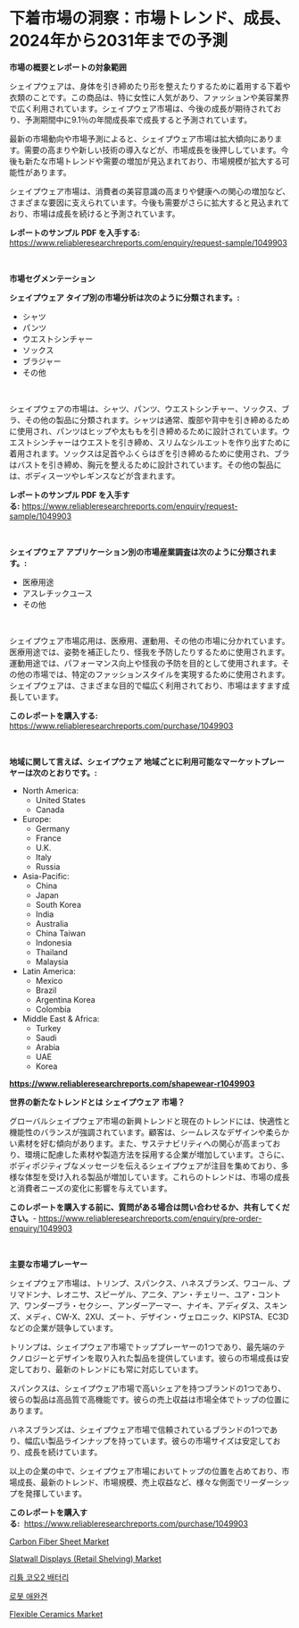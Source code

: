 <p><h1>下着市場の洞察：市場トレンド、成長、2024年から2031年までの予測</h1></p><p><strong>市場の概要とレポートの対象範囲</strong></p>
<p><p>シェイプウェアは、身体を引き締めたり形を整えたりするために着用する下着や衣類のことです。この商品は、特に女性に人気があり、ファッションや美容業界で広く利用されています。シェイプウェア市場は、今後の成長が期待されており、予測期間中に9.1％の年間成長率で成長すると予測されています。</p><p>最新の市場動向や市場予測によると、シェイプウェア市場は拡大傾向にあります。需要の高まりや新しい技術の導入などが、市場成長を後押ししています。今後も新たな市場トレンドや需要の増加が見込まれており、市場規模が拡大する可能性があります。</p><p>シェイプウェア市場は、消費者の美容意識の高まりや健康への関心の増加など、さまざまな要因に支えられています。今後も需要がさらに拡大すると見込まれており、市場は成長を続けると予測されています。</p></p>
<p><strong>レポートのサンプル PDF を入手する:</strong> <a href="https://www.reliableresearchreports.com/enquiry/request-sample/1049903">https://www.reliableresearchreports.com/enquiry/request-sample/1049903</a></p>
<p>&nbsp;</p>
<p><strong>市場セグメンテーション</strong></p>
<p><strong>シェイプウェア タイプ別の市場分析は次のように分類されます。:</strong></p>
<p><ul><li>シャツ</li><li>パンツ</li><li>ウエストシンチャー</li><li>ソックス</li><li>ブラジャー</li><li>その他</li></ul></p>
<p>&nbsp;</p>
<p><p>シェイプウェアの市場は、シャツ、パンツ、ウエストシンチャー、ソックス、ブラ、その他の製品に分類されます。シャツは通常、腹部や背中を引き締めるために使用され、パンツはヒップや太ももを引き締めるために設計されています。ウエストシンチャーはウエストを引き締め、スリムなシルエットを作り出すために着用されます。ソックスは足首やふくらはぎを引き締めるために使用され、ブラはバストを引き締め、胸元を整えるために設計されています。その他の製品には、ボディスーツやレギンスなどが含まれます。</p></p>
<p><strong>レポートのサンプル PDF を入手する:</strong>&nbsp;<a href="https://www.reliableresearchreports.com/enquiry/request-sample/1049903">https://www.reliableresearchreports.com/enquiry/request-sample/1049903</a></p>
<p>&nbsp;</p>
<p><strong> シェイプウェア アプリケーション別の市場産業調査は次のように分類されます。:</strong></p>
<p><ul><li>医療用途</li><li>アスレチックユース</li><li>その他</li></ul></p>
<p>&nbsp;</p>
<p><p>シェイプウェア市場応用は、医療用、運動用、その他の市場に分かれています。 医療用途では、姿勢を補正したり、怪我を予防したりするために使用されます。運動用途では、パフォーマンス向上や怪我の予防を目的として使用されます。その他の市場では、特定のファッションスタイルを実現するために使用されます。シェイプウェアは、さまざまな目的で幅広く利用されており、市場はますます成長しています。</p></p>
<p><strong>このレポートを購入する:</strong>&nbsp; <a href="https://www.reliableresearchreports.com/purchase/1049903">https://www.reliableresearchreports.com/purchase/1049903</a></p>
<p>&nbsp;</p>
<p><strong>地域に関して言えば、シェイプウェア 地域ごとに利用可能なマーケットプレーヤーは次のとおりです。:</strong></p>
<p><ul>
    <li>
        North America:
        <ul>
            <li>United States</li>
            <li>Canada</li>
        </ul>
    </li>
    <li>
        Europe:
        <ul>
            <li>Germany</li>
            <li>France</li>
            <li>U.K.</li>
            <li>Italy</li>
            <li>Russia</li>
        </ul>
    </li>
    <li>
        Asia-Pacific:
        <ul>
            <li>China</li>
            <li>Japan</li>
            <li>South Korea</li>
            <li>India</li>
            <li>Australia</li>
            <li>China Taiwan</li>
            <li>Indonesia</li>
            <li>Thailand</li>
            <li>Malaysia</li>
        </ul>
    </li>
    <li>
        Latin America:
        <ul>
            <li>Mexico</li>
            <li>Brazil</li>
            <li>Argentina Korea</li>
            <li>Colombia</li>
        </ul>
    </li>
    <li>
        Middle East & Africa:
        <ul>
            <li>Turkey</li>
            <li>Saudi</li>
            <li>Arabia</li>
            <li>UAE</li>
            <li>Korea</li>
        </ul>
    </li>
    </ul></p>
<p><strong><a href="https://www.reliableresearchreports.com/shapewear-r1049903">https://www.reliableresearchreports.com/shapewear-r1049903</a></strong>&nbsp;</p>
<p><strong>世界の新たなトレンドとは シェイプウェア 市場？</strong></p>
<p><p>グローバルシェイプウェア市場の新興トレンドと現在のトレンドには、快適性と機能性のバランスが強調されています。顧客は、シームレスなデザインや柔らかい素材を好む傾向があります。また、サステナビリティへの関心が高まっており、環境に配慮した素材や製造方法を採用する企業が増加しています。さらに、ボディポジティブなメッセージを伝えるシェイプウェアが注目を集めており、多様な体型を受け入れる製品が増加しています。これらのトレンドは、市場の成長と消費者ニーズの変化に影響を与えています。</p></p>
<p><strong>このレポートを購入する前に、質問がある場合は問い合わせるか、共有してください。</strong>- <a href="https://www.reliableresearchreports.com/enquiry/pre-order-enquiry/1049903">https://www.reliableresearchreports.com/enquiry/pre-order-enquiry/1049903</a></p>
<p>&nbsp;</p>
<p><strong>主要な市場プレーヤー</strong></p>
<p><p>シェイプウェア市場は、トリンプ、スパンクス、ハネスブランズ、ワコール、プリマドンナ、レオニサ、スピーゲル、アニタ、アン・チェリー、ユア・コントア、ワンダーブラ・セクシー、アンダーアーマー、ナイキ、アディダス、スキンズ、メディ、CW-X、2XU、ズート、デザイン・ヴェロニック、KIPSTA、EC3Dなどの企業が競争しています。</p><p>トリンプは、シェイプウェア市場でトッププレーヤーの1つであり、最先端のテクノロジーとデザインを取り入れた製品を提供しています。彼らの市場成長は安定しており、最新のトレンドにも常に対応しています。</p><p>スパンクスは、シェイプウェア市場で高いシェアを持つブランドの1つであり、彼らの製品は高品質で高機能です。彼らの売上収益は市場全体でトップの位置にあります。</p><p>ハネスブランズは、シェイプウェア市場で信頼されているブランドの1つであり、幅広い製品ラインナップを持っています。彼らの市場サイズは安定しており、成長を続けています。</p><p>以上の企業の中で、シェイプウェア市場においてトップの位置を占めており、市場成長、最新のトレンド、市場規模、売上収益など、様々な側面でリーダーシップを発揮しています。</p></p>
<p><strong>このレポートを購入する:</strong>&nbsp;&nbsp;<a href="https://www.reliableresearchreports.com/purchase/1049903">https://www.reliableresearchreports.com/purchase/1049903</a></p>
<p><p><a href="https://issuu.com/reportprime-2/docs/carbon-fiber-sheet-market-size-2030.pptx">Carbon Fiber Sheet Market</a></p><p><a href="https://github.com/dimitrishawkinswaynenp91rgz/Market-Research-Report-List-2/blob/main/slatwall-displays-retail-shelving-market.md">Slatwall Displays (Retail Shelving) Market</a></p><p><a href="https://github.com/FelipeGrrady654556/Market-Research-Report-List-1/blob/main/685505836320.md">리튬 코오2 배터리</a></p><p><a href="https://github.com/vss5505pa7z1p/Market-Research-Report-List-1/blob/main/661181636319.md">로봇 애완견</a></p><p><a href="https://issuu.com/reportprime-2/docs/flexible-ceramics-market-size-2030.pptx">Flexible Ceramics Market</a></p></p>
